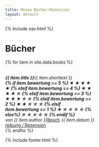 ```yaml
---
title: Meine Bücher-Rezension
layout: default
---
```

{% include nav.html %}

# Bücher
<div class="row row-cols-1 row-cols-md-4 g-4">
{% for item in site.data.books %}
<div class="col">
    <div class="card shadow-lg p-3 mb-5 bg-body rounded" style="width: 18rem;">
      <div class="card-body">
        <h5 class="card-title">
            <span style="float: left;">{{ item.title }}</span>
            <span class="badge bg-dark" style="float: right;">
{% if item.bewertung == 5 %}
&#9733; &#9733; &#9733; &#9733; &#9733;
{% elsif item.bewertung == 4 %}
&#9733; &#9733; &#9733; &#9733; &#9734;
{% elsif item.bewertung == 3 %}
&#9733; &#9733; &#9733; &#9734; &#9734;
{% elsif item.bewertung == 2 %}
&#9733; &#9733; &#9734; &#9734; &#9734;
{% elsif item.bewertung == 1 %}
&#9733; &#9734; &#9734; &#9734; &#9734;
{% else%}
&#9734; &#9734; &#9734; &#9734; &#9734;
{% endif %}
            </span> 
        </h5>
        <h6 class="card-subtitle mb-2 text-muted">
            <span style="float: left;">von {{ item.author }}</span> <span style="float: right;"> {{ item.datum }}</span>
        </h6>
        <p class="card-text">{{ item.shorttext }}</p>
        <a href="{{ item.link }}.md" class="btn btn-primary">Beschreibung / Rezension</a>
      </div>
    </div>
</div>
{% endfor %}
</div>

{% include footer.html %}
